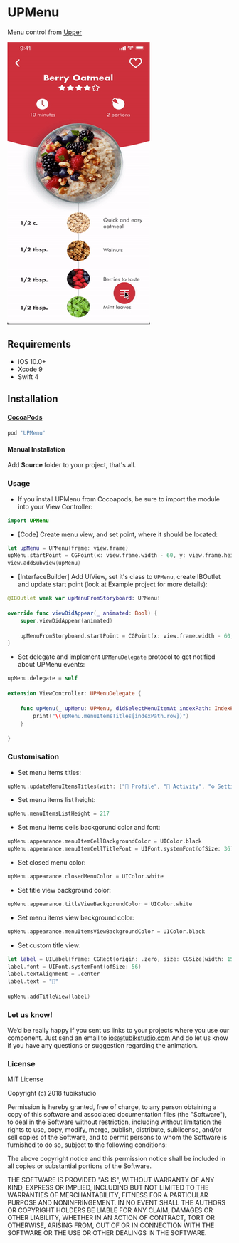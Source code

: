 # UPMenu

Menu control from [Upper](https://uppertodo.com)

![Preview](https://github.com/tubikstudio/UPMenu/blob/master/demo.gif)

## Requirements

- iOS 10.0+
- Xcode 9
- Swift 4

## Installation

#### [CocoaPods](http://cocoapods.org)

```ruby
pod 'UPMenu'
```

#### Manual Installation

Add <b> Source </b> folder to your project, that's all.

### Usage

* If you install UPMenu from Cocoapods, be sure to import the module into your View Controller:

```swift
import UPMenu
```

* [Code] Create menu view, and set point, where it should be located:

```swift
let upMenu = UPMenu(frame: view.frame)
upMenu.startPoint = CGPoint(x: view.frame.width - 60, y: view.frame.height - 80)
view.addSubview(upMenu)
```

* [InterfaceBuilder] Add UIView, set it's class to `UPMenu`, create IBOutlet and update start point (look at Example project for more details):
```swift
@IBOutlet weak var upMenuFromStoryboard: UPMenu!

override func viewDidAppear(_ animated: Bool) {
    super.viewDidAppear(animated)

    upMenuFromStoryboard.startPoint = CGPoint(x: view.frame.width - 60, y: view.frame.height - 80)
}
```

* Set delegate and  implement `UPMenuDelegate` protocol to get notified about UPMenu events:

```swift
upMenu.delegate = self

extension ViewController: UPMenuDelegate {

    func upMenu(_ upMenu: UPMenu, didSelectMenuItemAt indexPath: IndexPath) {
        print("\(upMenu.menuItemsTitles[indexPath.row])")
    }

}
```

### Customisation

* Set menu items titles:

```swift
upMenu.updateMenuItemsTitles(with: ["👤 Profile", "🎯 Activity", "⚙️ Settings"])
```

* Set menu items list height:

```swift
upMenu.menuItemsListHeight = 217
```

* Set menu items cells backgorund color and font:

```swift
upMenu.appearance.menuItemCellBackgroundColor = UIColor.black
upMenu.appearance.menuItemCellTitleFont = UIFont.systemFont(ofSize: 36)
```

* Set closed menu color:

```swift
upMenu.appearance.closedMenuColor = UIColor.white
```

* Set title view background color:

```swift
upMenu.appearance.titleViewBackgorundColor = UIColor.white
```

* Set menu items view background color:

```swift
upMenu.appearance.menuItemsViewBackgroundColor = UIColor.black
```

* Set custom title view:

```swift
let label = UILabel(frame: CGRect(origin: .zero, size: CGSize(width: 150, height: 150)))
label.font = UIFont.systemFont(ofSize: 56)
label.textAlignment = .center
label.text = "🐶"

upMenu.addTitleView(label)
```

### Let us know!

We’d be really happy if you sent us links to your projects where you use our component. Just send an email to ios@tubikstudio.com And do let us know if you have any questions or suggestion regarding the animation. 

### License

MIT License

Copyright (c) 2018 tubikstudio

Permission is hereby granted, free of charge, to any person obtaining a copy
of this software and associated documentation files (the "Software"), to deal
in the Software without restriction, including without limitation the rights
to use, copy, modify, merge, publish, distribute, sublicense, and/or sell
copies of the Software, and to permit persons to whom the Software is
furnished to do so, subject to the following conditions:

The above copyright notice and this permission notice shall be included in all
copies or substantial portions of the Software.

THE SOFTWARE IS PROVIDED "AS IS", WITHOUT WARRANTY OF ANY KIND, EXPRESS OR
IMPLIED, INCLUDING BUT NOT LIMITED TO THE WARRANTIES OF MERCHANTABILITY,
FITNESS FOR A PARTICULAR PURPOSE AND NONINFRINGEMENT. IN NO EVENT SHALL THE
AUTHORS OR COPYRIGHT HOLDERS BE LIABLE FOR ANY CLAIM, DAMAGES OR OTHER
LIABILITY, WHETHER IN AN ACTION OF CONTRACT, TORT OR OTHERWISE, ARISING FROM,
OUT OF OR IN CONNECTION WITH THE SOFTWARE OR THE USE OR OTHER DEALINGS IN THE
SOFTWARE.

